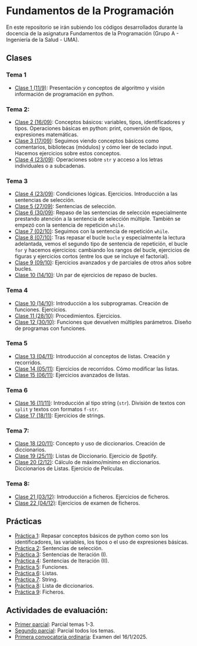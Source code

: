 # Fundamentos de la Programación

En este repositorio se irán subiendo los códigos desarrollados durante la docencia de la asignatura Fundamentos de la Programación (Grupo A - Ingeniería de la Salud - UMA).

## Clases

### Tema 1
* [Clase 1 (11/9)](clases/clase01/clase01.md): Presentación y conceptos de algoritmo y visión información de programación en python.

### Tema 2:
* [Clase 2 (16/09)](clases/clase02/clase02.md): Conceptos básicos: variables, tipos, identificadores y tipos. Operaciones básicas en python: print, conversión de tipos, expresiones matemáticas.
* [Clase 3 (17/09)](clases/clase03/clase03.md): Seguimos viendo conceptos básicos como comentarios, bibliotecas (módulos) y cómo leer de teclado input. Hacemos ejercicios sobre estos conceptos.
* [Clase 4 (23/09)](clases/clase04/clase04.md): Operaciones sobre `str` y acceso a los letras individuales o a subcadenas.

### Tema 3
* [Clase 4 (23/09)](clases/clase04/clase04.md): Condiciones lógicas. Ejercicios. Introducción a las sentencias de selección.
* [Clase 5 (27/09)](clases/clase05/clase05.md): Sentencias de selección.
* [Clase 6 (30/09)](clases/clase06/clase06.md): Repaso de las sentencias de selección especialmente prestando atención a la sentencia de selección múltiple. También se empezó con la sentencia de repetición `while`.
* [Clase 7 (02/10)](clases/c07/c07.md): Seguimos con la sentencia de repetición `while`.
* [Clase 8 (07/10)](clases/clase08/clase08.md): Tras repasar el bucle `bucle` y especialmente la lectura adelantada, vemos el segundo tipo de sentencia de repetición, el bucle `for` y hacemos ejercicios: cambiando los rangos del bucle, ejercicios de figuras y ejercicios cortos (entre los que se incluye el factorial).
* [Clase 9 (09/10)](clases/c09/c09.md): Ejercicios avanzados y de parciales de otros años sobre bucles.
* [Clase 10 (14/10)](clases/c10/c10_3.md): Un par de ejercicios de repaso de bucles.
 
### Tema 4
* [Clase 10 (14/10)](clases/c10/c10_4.md): Introducción a los subprogramas. Creación de funciones. Ejercicios.
* [Clase 11 (28/10)](clases/c11/c11.md): Procedimientos. Ejercicios.
* [Clase 12 (30/10)](clases/c12/c12.md): Funciones que devuelven múltiples parámetros. Diseño de programas con funciones.

### Tema 5
* [Clase 13 (04/11)](clases/c13/c13.md): Introducción al conceptos de listas. Creación y recorridos.
* [Clase 14 (05/11)](clases/c14/c14.md): Ejercicios de recorridos. Cómo modificar las listas.
* [Clase 15 (06/11)](clases/c15/c15.md): Ejercicios avanzados de listas.

### Tema 6
* [Clase 16 (11/11)](clases/c16/c16.md): Introducción al tipo string (`str`). División de textos con `split` y textos con formatos `f-str`.
* [Clase 17 (18/11)](clases/c17/c17.md): Ejercicios de strings.

### Tema 7:
* [Clase 18 (20/11)](clases/c18/c18.md): Concepto y uso de diccionarios. Creación de diccionarios.
* [Clase 19 (25/11)](clases/c19/c19.md): Listas de Diccionario. Ejercicio de Spotify.
* [Clase 20 (2/12)](clases/c20/c20.md): Cálculo de máximo/mínimo en diccionarios. Diccionarios de Listas. Ejercicio de Películas.

### Tema 8:
* [Clase 21 (03/12)](clases/c21/c21.md): Introducción a ficheros. Ejercicios de ficheros.
* [Clase 22 (04/12)](clases/c22/c22.md): Ejercicios de examen de ficheros.

## Prácticas
* [Práctica 1](prácticas/p1/p1.md): Repasar conceptos básicos de python como son los identificadores, las variables, los tipos o el uso de expresiones básicas.
* [Práctica 2](prácticas/p2/p2.md): Sentencias de selección.
* [Práctica 3](prácticas/p3/p3.md): Sentencias de Iteración (I).
* [Práctica 4](prácticas/p4/p4.md): Sentencias de Iteración (II).
* [Práctica 5](prácticas/p5/p5.md): Funciones.
* [Práctica 6](prácticas/p6/p6.md): Listas.
* [Práctica 7](prácticas/p7/p7.md): String.
* [Práctica 8](prácticas/p8/p8.md): Lista de diccionarios.
* [Práctica 9](prácticas/p9/p9.md): Ficheros.


## Actividades de evaluación:
* [Primer parcial](evaluación/p1.md): Parcial temas 1-3.
* [Segundo parcial](evaluación/p2.md): Parcial todos los temas.
* [Primera convocatoria ordinaria](evaluación/enero.md): Examen del 16/1/2025.
